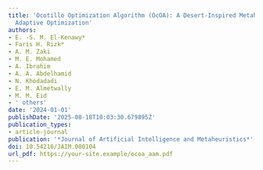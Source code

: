```yaml
---
title: 'Ocotillo Optimization Algorithm (OcOA): A Desert-Inspired Metaheuristic for
  Adaptive Optimization'
authors:
- E. -S. M. El-Kenawy*
- Faris H. Rizk*
- A. M. Zaki
- M. E. Mohamed
- A. Ibrahim
- A. A. Abdelhamid
- N. Khodadadi
- E. M. Almetwally
- M. M. Eid
- ' others'
date: '2024-01-01'
publishDate: '2025-08-18T10:03:30.679895Z'
publication_types:
- article-journal
publication: '*Journal of Artificial Intelligence and Metaheuristics*'
doi: 10.54216/JAIM.080104
url_pdf: https://your-site.example/ocoa_aam.pdf
---
```

